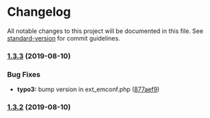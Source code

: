 # Changelog

All notable changes to this project will be documented in this file. See [standard-version](https://github.com/conventional-changelog/standard-version) for commit guidelines.

### [1.3.3](https://github.com/m2sd/typo3-poi-map/compare/v1.3.2...v1.3.3) (2019-08-10)


### Bug Fixes

* **typo3:** bump version in ext_emconf.php ([877aef9](https://github.com/m2sd/typo3-poi-map/commit/877aef9))

### [1.3.2](https://github.com/m2sd/typo3-poi-map/compare/v1.3.1...v1.3.2) (2019-08-10)
